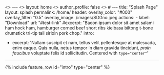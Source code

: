 <>  ---
<>  layout: home
<>  author_profile: false
<> # ---
title: "Splash Page"
layout: splash
permalink: /home/
header:
  overlay_color: "#000"
  overlay_filter: "0.5"
  overlay_image: /images/SDGno.jpeg
  actions:
    - label: "Download"
      url: "#test-link"
#excerpt: "Bacon ipsum dolor sit amet salami ham hock ham, hamburger corned beef short ribs kielbasa biltong t-bone drumstick tri-tip tail sirloin pork chop."
intro: 
  - excerpt: 'Nullam suscipit et nam, tellus velit pellentesque at malesuada, enim eaque. Quis nulla, netus tempor in diam gravida tincidunt, *proin faucibus* voluptate felis id sollicitudin. Centered with `type="center"`'
---
{% include feature_row id="intro" type="center" %}
